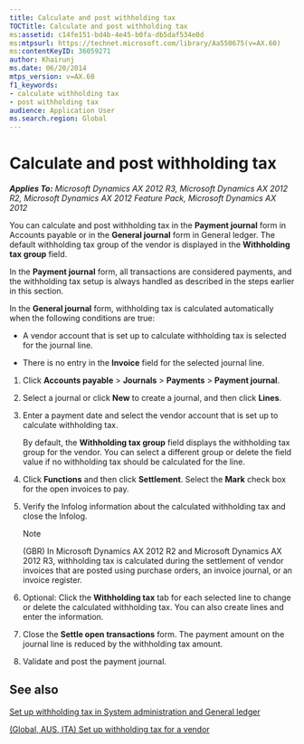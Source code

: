 ```yaml
---
title: Calculate and post withholding tax
TOCTitle: Calculate and post withholding tax
ms:assetid: c14fe151-bd4b-4e45-b0fa-db5daf534e0d
ms:mtpsurl: https://technet.microsoft.com/library/Aa550675(v=AX.60)
ms:contentKeyID: 36059271
author: Khairunj
ms.date: 06/20/2014
mtps_version: v=AX.60
f1_keywords:
- calculate withholding tax
- post withholding tax
audience: Application User
ms.search.region: Global
---
```


# Calculate and post withholding tax 


_**Applies To:** Microsoft Dynamics AX 2012 R3, Microsoft Dynamics AX 2012 R2, Microsoft Dynamics AX 2012 Feature Pack, Microsoft Dynamics AX 2012_

You can calculate and post withholding tax in the **Payment journal** form in Accounts payable or in the **General journal** form in General ledger. The default withholding tax group of the vendor is displayed in the **Withholding tax group** field.

In the **Payment journal** form, all transactions are considered payments, and the withholding tax setup is always handled as described in the steps earlier in this section.

In the **General journal** form, withholding tax is calculated automatically when the following conditions are true:

  - A vendor account that is set up to calculate withholding tax is selected for the journal line.

  - There is no entry in the **Invoice** field for the selected journal line.

<!-- end list -->

1.  Click **Accounts payable** \> **Journals** \> **Payments** \> **Payment journal**.

2.  Select a journal or click **New** to create a journal, and then click **Lines**.

3.  Enter a payment date and select the vendor account that is set up to calculate withholding tax.
    
    By default, the **Withholding tax group** field displays the withholding tax group for the vendor. You can select a different group or delete the field value if no withholding tax should be calculated for the line.

4.  Click **Functions** and then click **Settlement**. Select the **Mark** check box for the open invoices to pay.

5.  Verify the Infolog information about the calculated withholding tax and close the Infolog.
    

    > [!NOTE]
    > <P>(GBR) In Microsoft Dynamics AX 2012 R2 and Microsoft Dynamics AX 2012 R3, withholding tax is calculated during the settlement of vendor invoices that are posted using purchase orders, an invoice journal, or an invoice register.</P>



6.  Optional: Click the **Withholding tax** tab for each selected line to change or delete the calculated withholding tax. You can also create lines and enter the information.

7.  Close the **Settle open transactions** form. The payment amount on the journal line is reduced by the withholding tax amount.

8.  Validate and post the payment journal.

## See also

[Set up withholding tax in System administration and General ledger](set-up-withholding-tax-in-system-administration-and-general-ledger.md)

[(Global, AUS, ITA) Set up withholding tax for a vendor](global-aus-ita-set-up-withholding-tax-for-a-vendor.md)

  


